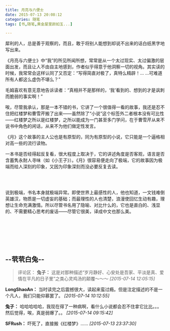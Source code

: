 ```yaml
---
title: 月亮与六便士
date: 2015-07-13 20:08:12
categories: 随笔
tags: [书,随笔,黄金屋里颜如玉...]

---
```

犀利的人，总是善于观察的，而且，敢于将别人能想到却说不出来的话白纸黑字地写出来。

《月亮与六便士》中“我”的所见所闻所想，常常是从一个太过现实、太过偏激的层面出发，而且让人不由自主地感到，作者似乎得意于他洞察一切的视角。其实读的时候，我常常会这样认同了又否定：“写得简直对极了，真特么精辟！... ...可难道所有人都这么虚伪不堪么？”

毛姆喜欢有意无意地告诉读者：“真相并不是那样的，‘我’看到的、想到的才是讽刺而脆弱的事实啊！”

唉，尽管我承认，那是一本不错的书，它讲了一个很值得一看的故事，我还是忍不住把红楼梦和曹雪芹搬了出来——虽然除了“小说”这个标签外二者根本没有可比性——红楼梦之所以是红楼梦，之所以能成为一门甚至多门学问，在于曹雪芹从来不说书中角色的闲话，从来不为他们做定性发言。

《月》这个故事的主人公也是有原型的，同为有原型的小说，它只能是一个逼格相对高一些的流行读物。

一本书是否经得起反复看，很大程度上取决于，它的讲述角度是否客观，语言是否含蓄隽永耐人寻味（如《小王子》）。《月》很容易便走向了极端，它的故事因为极端而给人深刻的印象，又因为印象深刻而没必要反复去读。

<br /><br />

说到极端，书名本身就极端异常。即使世界上最感性的人，他也知道，一文钱难倒英雄汉，物质是一切虚妄的基础；而最理性的人也清楚，浪漫使回忆生动有趣，理想让生命充满激情。所以尽管书名用了隐喻、对比什么的，它也是直白的、浅显的、不需要精心思考的废话——尽管它很美，译成中文也那么美。

<br /><br />

<br /><br />

--茕茕白兔--
---
>评论区：
>**兔子：** 这是对那种描述“岁月静好、心安处是吾家、平淡是真、爱情在平凡的日子里”之类心灵鸡汤的颠覆～～～  *[2015-07-14 12:05:15]*
>
**LongShaoAn：** 当时读完之后震撼很大，读起来蛮过瘾。但是注定描述的不是一个凡人，我们只能仰慕罢了。  *[2015-07-14 10:12:55]*
>
**兔子：** 哈哈哈哈哈，我现在得了一种病啊，看什么小说都会忍不住拿它比比。。。然后觉得，唉，真是弱爆了。。  *[2015-07-14 09:15:42]*
>
**SFRush：** 吓死了，直接搬《红楼梦》……  *[2015-07-13 23:37:30]*
>
